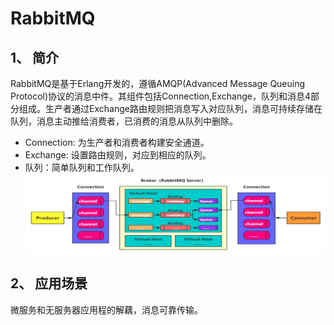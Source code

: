 # RabbitMQ

## 1、 简介

RabbitMQ是基于Erlang开发的，遵循AMQP(Advanced Message Queuing Protocol)协议的消息中件。其组件包括Connection,Exchange，队列和消息4部分组成。生产者通过Exchange路由规则把消息写入对应队列，消息可持续存储在队列，消息主动推给消费者，已消费的消息从队列中删除。

* Connection: 为生产者和消费者构建安全通道。
* Exchange: 设置路由规则，对应到相应的队列。
* 队列：简单队列和工作队列。
  ![RabbitMQ架构](./img/1.1-0.png "RabbitMQ架构")

## 2、   应用场景

  微服务和无服务器应用程的解藕，消息可靠传输。
